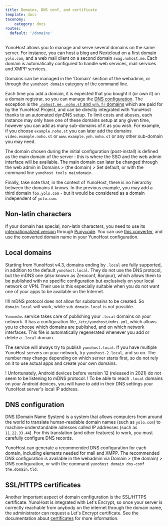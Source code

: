 ```yaml
---
title: Domains, DNS conf, and certificate
template: docs
taxonomy:
    category: docs
routes:
  default: '/domains'
---
```


YunoHost allows you to manage and serve several domains on the same server. For instance, you can host a blog and Nextcloud on a first domain `yolo.com`, and a web mail client on a second domain `swag.nohost.me`. Each domain is automatically configured to handle web services, mail services and XMPP services.

Domains can be managed in the 'Domain' section of the webadmin, or through the `yunohost domain` category of the command line.

Each time you add a domain, it is expected that you bought it (or own it) on a domain registrar, so you can manage the [DNS configuration](/dns_config). The exception is the [`.nohost.me`, `.noho.st` and `ynh.fr` domains](/dns_nohost_me) which are paid for by the YunoHost Project, and can be directly integrated with YunoHost thanks to an automated dynDNS setup. To limit costs and abuses, each instance may only have one of these domains setup at any given time, however you can add as many sub-domains of it as you wish. For example, if you choose `example.noho.st` you can later add the domains `video.example.noho.st` or `www.example.ynh.noho.st` or any other sub-domain you may need.

The domain chosen during the initial configuration (post-install) is defined as the main domain of the server : this is where the SSO and the web admin interface will be available. The main domain can later be changed through the web admin in Domains > (the domain) > Set default, or with the command line `yunohost tools maindomain`.

Finally, take note that, in the context of YunoHost, there is no hierarchy between the domains it knows. In the previous example, you may add a third domain `foo.yolo.com` - but it would be considered as a domain independent of `yolo.com`.

## Non-latin characters

If your domain has special, non-latin characters, you need to use its [internationalized version](https://en.wikipedia.org/wiki/Internationalized_domain_name) through [Punycode](https://en.wikipedia.org/wiki/Punycode). You can use [this converter](https://www.charset.org/punycode), and use the converted domain name in your YunoHost configuration. 

## Local domains

Starting from YunoHost v4.3, domains ending by `.local` are fully supported, in addition to the default `yunohost.local`.
They do not use the DNS protocol, but the mDNS one (also known as Zeroconf, Bonjour), which allows them to be published with no specific configuration but exclusively on your local network or VPN.
Their use is this especially suitable when you do not want one of your apps to be available on the Internet.

!!!! mDNS protocol does not allow for subdomains to be created. So `domain.local` will work, while `sub.domain.local` is not possible.

`Yunomdns` service takes care of publishing your `.local` domains on your network.
It has a configuration file, `/etc/yunohost/mdns.yml`, which allows you to choose which domains are published, and on which network interfaces.
This file is automatically regenerated whenever you add or delete a `.local` domain.

The service will always try to publish `yunohost.local`. If you have multiple YunoHost servers on your network, try `yunohost-2.local`, and so on.
The number may change depending on which server starts first, so do not rely on it to use actual apps and create your own domains.

! Unfortunately, Android devices before version 12 (released in 2021) do not seem to be listening to mDNS protocol.
! To be able to reach `.local` domains on your Android devices, you will have to add in their DNS settings your YunoHost server's local IP address.

## DNS configuration

DNS (Domain Name System) is a system that allows computers from around the world to translate human-readable domain names (such as `yolo.com`) to machine-understandable adresses called IP addresses (such as `11.22.33.44`). For this translation (and other features) to work, you must carefully configure DNS records. 

YunoHost can generate a recommended DNS configuration for each domain, including elements needed for mail and XMPP. The recommended DNS configuration is available in the webadmin via Domain > (the domain) > DNS configuration, or with the command `yunohost domain dns-conf the.domain.tld`.

## SSL/HTTPS certificates

Another important aspect of domain configuration is the SSL/HTTPS certificate. YunoHost is integrated with Let's Encrypt, so once your server is correctly reachable from anybody on the internet through the domain name, the administrator can request a Let's Encrypt certificate. See the documentation about [certificates](/certificate) for more information.
